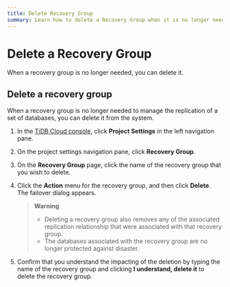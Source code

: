 ```yaml
---
title: Delete Recovery Group
summary: Learn how to delete a Recovery Group when it is no longer needed
---
```


# Delete a Recovery Group

When a recovery group is no longer needed, you can delete it.

## Delete a recovery group

When a recovery group is no longer needed to manage the replication of a set of databases, you can delete it from the system.

1. In the [TiDB Cloud console](https://tidbcloud.com/), click **Project Settings** in the left navigation pane.

2. On the project settings navigation pane, click **Recovery Group**.

3. On the **Recovery Group** page, click the name of the recovery group that you wish to delete.

4. Click the **Action** menu for the recovery group, and then click **Delete**. The failover dialog appears.

    > **Warning**
    >
    > - Deleting a recovery group also removes any of the associated replication relationship that were associated with that recovery group. 
    > - The databases associated with the recovery group are no longer protected against disaster.

5. Confirm that you understand the impacting of the deletion by typing the name of the recovery group and clicking **I understand, delete it** to delete the recovery group.


